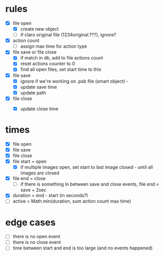 # rules

- [x] file open
  - [x] create new object
  - [ ] if claro original file (1234original.???), ignore?
- [x] action count
  - [ ] assign max time for action type
- [x] file save or file close
  - [x] if match in db, add to file actions count
  - [x] reset actions counter to 0
  - [x] find all open files, set start time to this
- [x] file save
  - [x] ignore if we're working on .psb file (smart object) - 
  - [x] update save time
  - [x] update path
- [x] file close
  - [x] update close time


# times

- [x] file open
- [x] file save
- [x] file close
- [x] file start = open
  - [x] if multiple images open, set start to last image closed - until all images are closed
- [x] file end = close
  - [ ] if there is something in between save and close events, file end = save + 2sec
- [x] duration = end - start (in seconds?)
- [ ] active = Math.min(duration, sum action count max time)

# edge cases

- [ ] there is no open event
- [ ] there is no close event
- [ ] time between start and end is too large (and no events happened)
